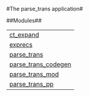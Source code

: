 

#The parse_trans application#


##Modules##


<table width="100%" border="0" summary="list of modules">
<tr><td><a href="ct_expand.md" class="module">ct_expand</a></td></tr>
<tr><td><a href="exprecs.md" class="module">exprecs</a></td></tr>
<tr><td><a href="parse_trans.md" class="module">parse_trans</a></td></tr>
<tr><td><a href="parse_trans_codegen.md" class="module">parse_trans_codegen</a></td></tr>
<tr><td><a href="parse_trans_mod.md" class="module">parse_trans_mod</a></td></tr>
<tr><td><a href="parse_trans_pp.md" class="module">parse_trans_pp</a></td></tr></table>

